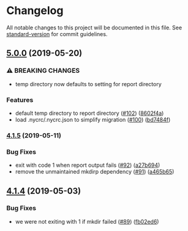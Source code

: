 Changelog
=========

All notable changes to this project will be documented in this file. See [standard-version](https://github.com/conventional-changelog/standard-version) for commit guidelines.

[5.0.0](https://www.github.com/bcoe/c8/compare/v4.1.5...v5.0.0) (2019-05-20)
----------------------------------------------------------------------------

### ⚠ BREAKING CHANGES

-   temp directory now defaults to setting for report directory

### Features

-   default temp directory to report directory ([\#102](https://www.github.com/bcoe/c8/issues/102)) ([8602f4a](https://www.github.com/bcoe/c8/commit/8602f4a))
-   load .nycrc/.nycrc.json to simplify migration ([\#100](https://www.github.com/bcoe/c8/issues/100)) ([bd7484f](https://www.github.com/bcoe/c8/commit/bd7484f))

### [4.1.5](https://github.com/bcoe/c8/compare/v4.1.4...v4.1.5) (2019-05-11)

### Bug Fixes

-   exit with code 1 when report output fails ([\#92](https://github.com/bcoe/c8/issues/92)) ([a27b694](https://github.com/bcoe/c8/commit/a27b694))
-   remove the unmaintained mkdirp dependency ([\#91](https://github.com/bcoe/c8/issues/91)) ([a465b65](https://github.com/bcoe/c8/commit/a465b65))

[4.1.4](https://github.com/bcoe/c8/compare/v4.1.3...v4.1.4) (2019-05-03)
------------------------------------------------------------------------

### Bug Fixes

-   we were not exiting with 1 if mkdir failed ([\#89](https://github.com/bcoe/c8/issues/89)) ([fb02ed6](https://github.com/bcoe/c8/commit/fb02ed6))
